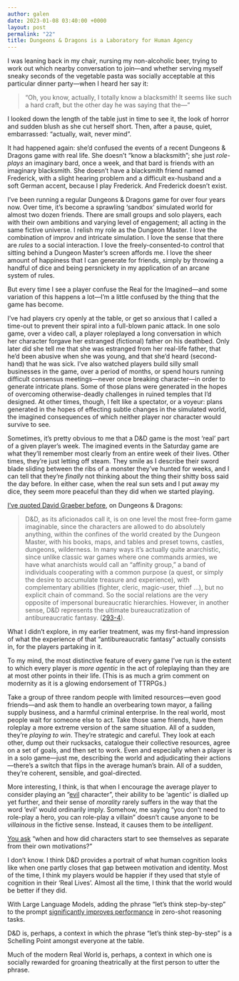 ```yaml
---
author: galen
date: 2023-01-08 03:40:00 +0000
layout: post
permalink: "22"
title: Dungeons & Dragons is a Laboratory for Human Agency
---
```



I was leaning back in my chair, nursing my non-alcoholic beer, trying to work out which nearby conversation to join—and whether serving myself sneaky seconds of the vegetable pasta was socially acceptable at this particular dinner party—when I heard her say it:

> “Oh, you know, actually, I totally know a blacksmith! It seems like such a hard craft, but the other day he was saying that the—”

I looked down the length of the table just in time to see it, the look of horror and sudden blush as she cut herself short. Then, after a pause, quiet, embarrassed: “actually, wait, never mind”.

It had happened again: she’d confused the events of a recent Dungeons & Dragons game with real life. She doesn’t “know a blacksmith”; she just *role-plays* an imaginary bard, once a week, and that bard is friends with an imaginary blacksmith. She doesn’t have a blacksmith friend named Frederick, with a slight hearing problem and a difficult ex-husband and a soft German accent, because I play Frederick. And Frederick doesn’t exist.

I’ve been running a regular Dungeons & Dragons game for over four years now. Over time, it’s become a sprawling ‘sandbox’ simulated world for almost two dozen friends. There are small groups and solo players, each with their own ambitions and varying level of engagement; all acting in the same fictive universe. I relish my role as the Dungeon Master. I love the combination of improv and intricate simulation. I love the sense that there are *rules* to a social interaction. I love the freely-consented-to control that sitting behind a Dungeon Master’s screen affords me. I love the sheer amount of happiness that I can generate for friends, simply by throwing a handful of dice and being persnickety in my application of an arcane system of rules.

But every time I see a player confuse the Real for the Imagined—and some variation of this happens a lot—I’m a little confused by the thing that the game has become.

I’ve had players cry openly at the table, or get so anxious that I called a time-out to prevent their spiral into a full-blown panic attack. In one solo game, over a video call, a player roleplayed a long conversation in which her character forgave her estranged (fictional) father on his deathbed. Only later did she tell me that she was estranged from her real-life father, that he’d been abusive when she was young, and that she’d heard (second-hand) that he was sick. I’ve also watched players build silly small businesses in the game, over a period of months, or spend hours running difficult consensus meetings—never once breaking character—in order to generate intricate plans. Some of those plans were generated in the hopes of overcoming otherwise-deadly challenges in ruined temples that I’d designed. At other times, though, I felt like a spectator, or a voyeur: plans generated in the hopes of effecting subtle changes in the simulated world, the imagined consequences of which neither player nor character would survive to see.

Sometimes, it’s pretty obvious to me that a D&D game is the most ‘real’ part of a given player’s week. The imagined events in the Saturday game are what they’ll remember most clearly from an entire week of their lives. Other times, they’re just letting off steam. They smile as I describe their sword blade sliding between the ribs of a monster they’ve hunted for weeks, and I can tell that they’re *finally* not thinking about the thing their shitty boss said the day before. In either case, when the real sun sets and I put away my dice, they seem more peaceful than they did when we started playing.

[I’ve quoted David Graeber before](https://angst.blog/12), on Dungeons & Dragons:

> D&D, as its aficionados call it, is on one level the most free-form game imaginable, since the characters are allowed to do absolutely anything, within the confines of the world created by the Dungeon Master, with his books, maps, and tables and preset towns, castles, dungeons, wilderness. In many ways it’s actually quite anarchistic, since unlike classic war games where one commands armies, we have what anarchists would call an “affinity group,” a band of individuals cooperating with a common purpose (a quest, or simply the desire to accumulate treasure and experience), with complementary abilities (fighter, cleric, magic-user, thief …), but no explicit chain of command. So the social relations are the very opposite of impersonal bureaucratic hierarchies. However, in another sense, D&D represents the ultimate bureaucratization of antibureaucratic fantasy. ([293-4](https://worldcat.org/isbn/9781612193748)).

What I didn’t explore, in my earlier treatment, was my first-hand impression of what the experience of that “antibureaucratic fantasy” actually consists in, for the players partaking in it.

To my mind, the most distinctive feature of every game I’ve run is the extent to which every player is *more agentic* in the act of roleplaying than they are at most other points in their life. (This is as much a grim comment on modernity as it is a glowing endorsement of TTRPGs.)

Take a group of three random people with limited resources—even good friends—and ask them to handle an overbearing town mayor, a failing supply business, and a harmful criminal enterprise. In the real world, most people wait for someone else to act. Take those same friends, have them roleplay a more extreme version of the same situation. All of a sudden, they’re *playing to win*. They’re strategic and careful. They look at each other, dump out their rucksacks, catalogue their collective resources, agree on a set of goals, and then set to work. Even and especially when a player is in a solo game—just me, describing the world and adjudicating their actions—there’s a switch that flips in the average human’s brain. All of a sudden, they’re coherent, sensible, and goal-directed.

More interesting, I think, is that when I encourage the average player to consider playing an “[evil](https://a.co/d/e5ngzld) character”, their ability to be ‘agentic' is dialled up yet further, and their sense of *morality* rarely suffers in the way that the word ‘evil’ would ordinarily imply. Somehow, me saying “you don’t need to role-play a hero, you can role-play a villain” doesn’t cause anyone to be *villainous* in the fictive sense. Instead, it causes them to be *intelligent*.

[You ask](https://angst.blog/21) “when and how did characters start to see themselves as separate from their own motivations?”

I don’t know. I think D&D provides a portrait of what human cognition looks like when one partly closes that gap between motivation and identity. Most of the time, I think my players would be happier if they used that style of cognition in their ‘Real Lives’. Almost all the time, I think that the world would be better if they did.

With Large Language Models, adding the phrase “let’s think step-by-step” to the prompt [significantly improves performance](https://arxiv.org/abs/2205.11916) in zero-shot reasoning tasks.

D&D is, perhaps, a context in which the phrase “let’s think step-by-step” is a Schelling Point amongst everyone at the table.

Much of the modern Real World is, perhaps, a context in which one is socially rewarded for groaning theatrically at the first person to utter the phrase. 